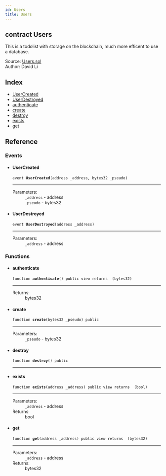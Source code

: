 ```yaml
---
id: Users
title: Users
---
```


<div class="contract-doc"><div class="contract"><h2 class="contract-header"><span class="contract-kind">contract</span> Users</h2><p class="description">This is a todolist with storage on the blockchain, much more efficent to use a database.</p><div class="source">Source: <a href="https://github.com/FriendlyUser/solidity-smart-contracts//blob/v0.1.0/contracts/Users.sol" target="_blank">Users.sol</a></div><div class="author">Author: David Li</div></div><div class="index"><h2>Index</h2><ul><li><a href="Users.html#UserCreated">UserCreated</a></li><li><a href="Users.html#UserDestroyed">UserDestroyed</a></li><li><a href="Users.html#authenticate">authenticate</a></li><li><a href="Users.html#create">create</a></li><li><a href="Users.html#destroy">destroy</a></li><li><a href="Users.html#exists">exists</a></li><li><a href="Users.html#get">get</a></li></ul></div><div class="reference"><h2>Reference</h2><div class="events"><h3>Events</h3><ul><li><div class="item event"><span id="UserCreated" class="anchor-marker"></span><h4 class="name">UserCreated</h4><div class="body"><code class="signature">event <strong>UserCreated</strong><span>(address _address, bytes32 _pseudo) </span></code><hr/><dl><dt><span class="label-parameters">Parameters:</span></dt><dd><div><code>_address</code> - address</div><div><code>_pseudo</code> - bytes32</div></dd></dl></div></div></li><li><div class="item event"><span id="UserDestroyed" class="anchor-marker"></span><h4 class="name">UserDestroyed</h4><div class="body"><code class="signature">event <strong>UserDestroyed</strong><span>(address _address) </span></code><hr/><dl><dt><span class="label-parameters">Parameters:</span></dt><dd><div><code>_address</code> - address</div></dd></dl></div></div></li></ul></div><div class="functions"><h3>Functions</h3><ul><li><div class="item function"><span id="authenticate" class="anchor-marker"></span><h4 class="name">authenticate</h4><div class="body"><code class="signature">function <strong>authenticate</strong><span>() </span><span>public </span><span>view </span><span>returns  (bytes32) </span></code><hr/><dl><dt><span class="label-return">Returns:</span></dt><dd>bytes32</dd></dl></div></div></li><li><div class="item function"><span id="create" class="anchor-marker"></span><h4 class="name">create</h4><div class="body"><code class="signature">function <strong>create</strong><span>(bytes32 _pseudo) </span><span>public </span></code><hr/><dl><dt><span class="label-parameters">Parameters:</span></dt><dd><div><code>_pseudo</code> - bytes32</div></dd></dl></div></div></li><li><div class="item function"><span id="destroy" class="anchor-marker"></span><h4 class="name">destroy</h4><div class="body"><code class="signature">function <strong>destroy</strong><span>() </span><span>public </span></code><hr/></div></div></li><li><div class="item function"><span id="exists" class="anchor-marker"></span><h4 class="name">exists</h4><div class="body"><code class="signature">function <strong>exists</strong><span>(address _address) </span><span>public </span><span>view </span><span>returns  (bool) </span></code><hr/><dl><dt><span class="label-parameters">Parameters:</span></dt><dd><div><code>_address</code> - address</div></dd><dt><span class="label-return">Returns:</span></dt><dd>bool</dd></dl></div></div></li><li><div class="item function"><span id="get" class="anchor-marker"></span><h4 class="name">get</h4><div class="body"><code class="signature">function <strong>get</strong><span>(address _address) </span><span>public </span><span>view </span><span>returns  (bytes32) </span></code><hr/><dl><dt><span class="label-parameters">Parameters:</span></dt><dd><div><code>_address</code> - address</div></dd><dt><span class="label-return">Returns:</span></dt><dd>bytes32</dd></dl></div></div></li></ul></div></div></div>
